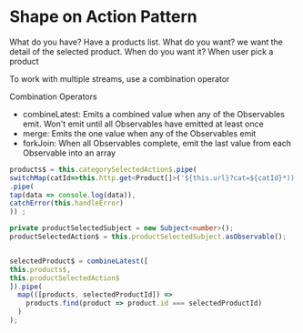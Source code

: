 # Shape on Action Pattern

What do you have?  Have a products list.
What do you want?  we want the detail of the selected product.
When do you want it? When user pick a product

To work with multiple streams, use a combination operator

Combination Operators

- combineLatest: Emits a combined value when any of the Observables emit. Won't emit until all Observables have emitted at least once
- merge: Emits the one value when any of the Observables emit
- forkJoin: When all Observables complete, emit the last value from each Observable into an array

```ts
products$ = this.categorySelectedAction$.pipe(
switchMap(catId=>this.http.get<Product[]>('${this.url}?cat=${catId}*))
.pipe(
tap(data => console.log(data)),
catchError(this.handleError)
)) ;

private productSelectedSubject = new Subject<number>();
productSelectedAction$ = this.productSelectedSubject.asObservable();


selectedProduct$ = combineLatest([
this.products$,
this.productSelectedAction$
]).pipe(
  map(([products, selectedProductId]) =>
    products.find(product => product.id === selectedProductId)
  )
);
```
